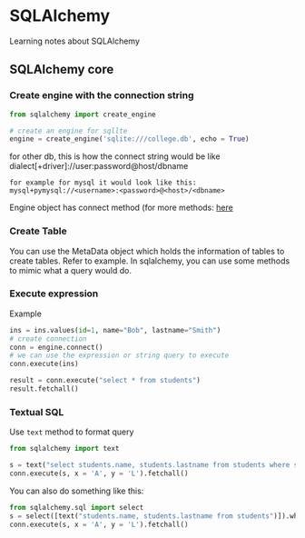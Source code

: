 # SQLAlchemy

Learning notes about SQLAlchemy

## SQLAlchemy core



### Create engine with the connection string

```python
from sqlalchemy import create_engine

# create an engine for sqllte
engine = create_engine('sqlite:///college.db', echo = True)

```
for other db, this is how the connect string would be like
dialect[+driver]://user:password@host/dbname
```
for example for mysql it would look like this:
mysql+pymysql://<username>:<password>@<host>/<dbname>
```   
Engine object has connect method (for more methods: [here](https://www.tutorialspoint.com/sqlalchemy/sqlalchemy_core_connecting_to_database.htm)

### Create Table
You can use the MetaData object which holds the information of tables to create tables. Refer to example.
In sqlalchemy, you can use some methods to mimic what a query would do. 


### Execute expression
Example
```python
ins = ins.values(id=1, name="Bob", lastname="Smith")
# create connection
conn = engine.connect()
# we can use the expression or string query to execute
conn.execute(ins)

result = conn.execute("select * from students")
result.fetchall()
```

### Textual SQL
Use `text` method to format query
```python
from sqlalchemy import text

s = text("select students.name, students.lastname from students where students.name between :x and :y")
conn.execute(s, x = 'A', y = 'L').fetchall()

```

You can also do something like this:
```python
from sqlalchemy.sql import select
s = select([text("students.name, students.lastname from students")]).where(text("students.name between :x and :y"))
conn.execute(s, x = 'A', y = 'L').fetchall()

```
